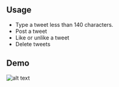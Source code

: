 ## Usage
 - Type a tweet less than 140 characters.
 - Post a tweet
 - Like or unlike a tweet
 - Delete tweets

 ## Demo
 ![alt text](https://pasteboard.co/HvjF9LW.gif)